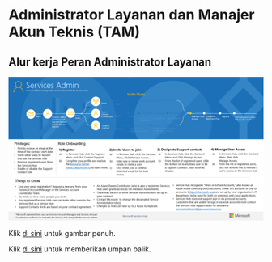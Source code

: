 # <a name="service-administrator-and-technical-account-manager-tam"></a>Administrator Layanan dan Manajer Akun Teknis (TAM)

## <a name="service-administrator-role-workflow"></a>Alur kerja Peran Administrator Layanan
![Gambaran Umum Administrator Penilaian Atas Permintaan Azure](images/roles-servicesadmin.png)

Klik <a href="images/roles-servicesadmin.png" target="_blank">di sini</a> untuk gambar penuh.
  




Klik <a href="mailto:SHub_Feedback_RC@Microsoft.com?subject=Resource%20Center%20Feedback%3A%20%3CInsert%20feedback%20topic%3E%3E&amp;body=%3C%3Cplease%20submit%20your%20feedback%20with%20enough%20detail%20on%20the%20problem%2C%20reproduction%20steps%20and%20what%20you%20desire%20to%20happen%3E%3E" target="_blank">di sini</a> untuk memberikan umpan balik.

